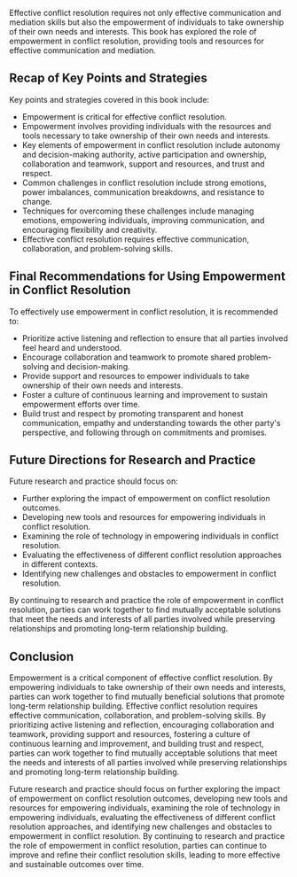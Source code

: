 
Effective conflict resolution requires not only effective communication and mediation skills but also the empowerment of individuals to take ownership of their own needs and interests. This book has explored the role of empowerment in conflict resolution, providing tools and resources for effective communication and mediation.

Recap of Key Points and Strategies
----------------------------------

Key points and strategies covered in this book include:

* Empowerment is critical for effective conflict resolution.
* Empowerment involves providing individuals with the resources and tools necessary to take ownership of their own needs and interests.
* Key elements of empowerment in conflict resolution include autonomy and decision-making authority, active participation and ownership, collaboration and teamwork, support and resources, and trust and respect.
* Common challenges in conflict resolution include strong emotions, power imbalances, communication breakdowns, and resistance to change.
* Techniques for overcoming these challenges include managing emotions, empowering individuals, improving communication, and encouraging flexibility and creativity.
* Effective conflict resolution requires effective communication, collaboration, and problem-solving skills.

Final Recommendations for Using Empowerment in Conflict Resolution
------------------------------------------------------------------

To effectively use empowerment in conflict resolution, it is recommended to:

* Prioritize active listening and reflection to ensure that all parties involved feel heard and understood.
* Encourage collaboration and teamwork to promote shared problem-solving and decision-making.
* Provide support and resources to empower individuals to take ownership of their own needs and interests.
* Foster a culture of continuous learning and improvement to sustain empowerment efforts over time.
* Build trust and respect by promoting transparent and honest communication, empathy and understanding towards the other party's perspective, and following through on commitments and promises.

Future Directions for Research and Practice
-------------------------------------------

Future research and practice should focus on:

* Further exploring the impact of empowerment on conflict resolution outcomes.
* Developing new tools and resources for empowering individuals in conflict resolution.
* Examining the role of technology in empowering individuals in conflict resolution.
* Evaluating the effectiveness of different conflict resolution approaches in different contexts.
* Identifying new challenges and obstacles to empowerment in conflict resolution.

By continuing to research and practice the role of empowerment in conflict resolution, parties can work together to find mutually acceptable solutions that meet the needs and interests of all parties involved while preserving relationships and promoting long-term relationship building.

Conclusion
----------

Empowerment is a critical component of effective conflict resolution. By empowering individuals to take ownership of their own needs and interests, parties can work together to find mutually beneficial solutions that promote long-term relationship building. Effective conflict resolution requires effective communication, collaboration, and problem-solving skills. By prioritizing active listening and reflection, encouraging collaboration and teamwork, providing support and resources, fostering a culture of continuous learning and improvement, and building trust and respect, parties can work together to find mutually acceptable solutions that meet the needs and interests of all parties involved while preserving relationships and promoting long-term relationship building.

Future research and practice should focus on further exploring the impact of empowerment on conflict resolution outcomes, developing new tools and resources for empowering individuals, examining the role of technology in empowering individuals, evaluating the effectiveness of different conflict resolution approaches, and identifying new challenges and obstacles to empowerment in conflict resolution. By continuing to research and practice the role of empowerment in conflict resolution, parties can continue to improve and refine their conflict resolution skills, leading to more effective and sustainable outcomes over time.
